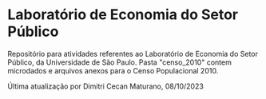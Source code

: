 # Laboratório de Economia do Setor Público
Repositório para atividades referentes ao Laboratório de Economia do Setor Público, da Universidade de São Paulo.
Pasta "censo_2010" contem microdados e arquivos anexos para o Censo Populacional 2010.

Última atualização por Dimitri Cecan Maturano, 08/10/2023
